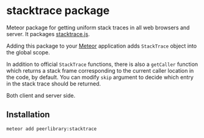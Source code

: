 stacktrace package
==================

Meteor package for getting uniform stack traces in all web browsers and server. It packages
[stacktrace.js](https://github.com/stacktracejs/stacktrace.js).

Adding this package to your [Meteor](http://www.meteor.com/) application adds `StackTrace` object into the global scope.

In addition to official `StackTrace` functions, there is also a `getCaller` function which returns a
stack frame corresponding to the current caller location in the code, by default.
You can modify `skip` argument to decide which entry in the stack trace should be returned.

Both client and server side.

Installation
------------

```
meteor add peerlibrary:stacktrace
```
